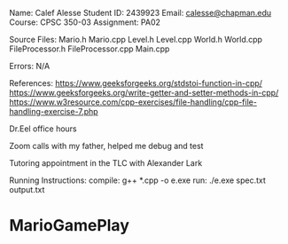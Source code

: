 Name: Calef Alesse
Student ID: 2439923
Email: calesse@chapman.edu
Course: CPSC 350-03
Assignment: PA02

Source Files:
Mario.h
Mario.cpp
Level.h
Level.cpp
World.h
World.cpp
FileProcessor.h
FileProcessor.cpp
Main.cpp


Errors:
N/A


References:
https://www.geeksforgeeks.org/stdstoi-function-in-cpp/
https://www.geeksforgeeks.org/write-getter-and-setter-methods-in-cpp/
https://www.w3resource.com/cpp-exercises/file-handling/cpp-file-handling-exercise-7.php

Dr.Eel office hours

Zoom calls with my father, helped me debug and test

Tutoring appointment in the TLC with Alexander Lark


Running Instructions:
compile: g++ *.cpp -o e.exe 
run: ./e.exe spec.txt output.txt



# MarioGamePlay
